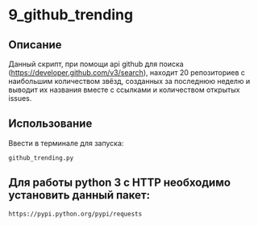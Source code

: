 # 9_github_trending

## Описание
Данный скрипт, при помощи api github для поиска (https://developer.github.com/v3/search), находит 20 репозиториев с наибольшим количеством звёзд, созданных за последнюю неделю и выводит их названия вместе с ссылками и количеством открытых issues.

## Использование
Ввести в терминале для запуска:

    github_trending.py
  
## Для работы python 3 с HTTP необходимо установить данный пакет:
    
    https://pypi.python.org/pypi/requests
